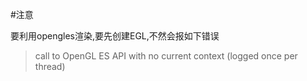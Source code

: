 
#注意

要利用opengles渲染,要先创建EGL,不然会报如下错误
>call to OpenGL ES API with no current context (logged once per thread)
